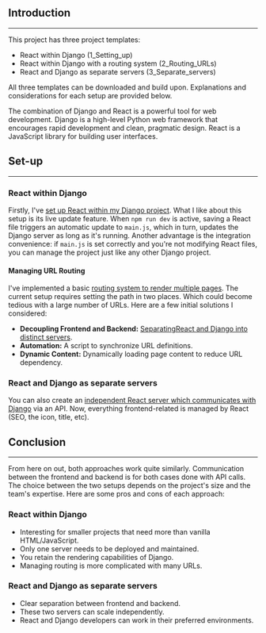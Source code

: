 ## Introduction
---
This project has three project templates: 

- React within Django (1_Setting_up)
- React within Django with a routing system (2_Routing_URLs)
- React and Django as separate servers (3_Separate_servers)

All three templates can be downloaded and build upon. Explanations and considerations for each setup are provided below.

The combination of Django and React is a powerful tool for web development. Django is a high-level Python web framework that encourages rapid development and clean, pragmatic design. React is a JavaScript library for building user interfaces.

## Set-up
---
### React within Django
Firstly, I've [set up React within my Django project](documentation/Setting%20up%20React%20within%20Django.md). What I like about this setup is its live update feature. When `npm run dev` is active, saving a React file triggers an automatic update to `main.js`, which in turn, updates the Django server as long as it's running. Another advantage is the integration convenience: if `main.js` is set correctly and you're not modifying React files, you can manage the project just like any other Django project. 
#### Managing URL Routing
I've implemented a basic [routing system to render multiple pages](documentation/%20URL's.md). The current setup requires setting the path in two places. Which could become tedious with a large number of URLs. Here are a few initial solutions I considered:

- **Decoupling Frontend and Backend:** [SeparatingReact and Django into distinct servers](#react-and-django-as-separate-servers).
- **Automation:** A script to synchronize URL definitions.
- **Dynamic Content:** Dynamically loading page content to reduce URL dependency.

### React and Django as separate servers
You can also create an [independent React server which communicates with Django](documentation/Setting%20up%20React%20and%20Django%20as%20separate%20servers.md) via an API. Now, everything frontend-related is managed by React (SEO, the icon, title, etc).

## Conclusion
---
From here on out, both approaches work quite similarly. Communication between the frontend and backend is for both cases done with API calls. The choice between the two setups depends on the project's size and the team's expertise. Here are some pros and cons of each approach:

### React within Django
- Interesting for smaller projects that need more than vanilla HTML/JavaScript.
- Only one server needs to be deployed and maintained.
- You retain the rendering capabilities of Django.
- Managing routing is more complicated with many URLs.

### React and Django as separate servers
- Clear separation between frontend and backend.
- These two servers can scale independently.
- React and Django developers can work in their preferred environments.



